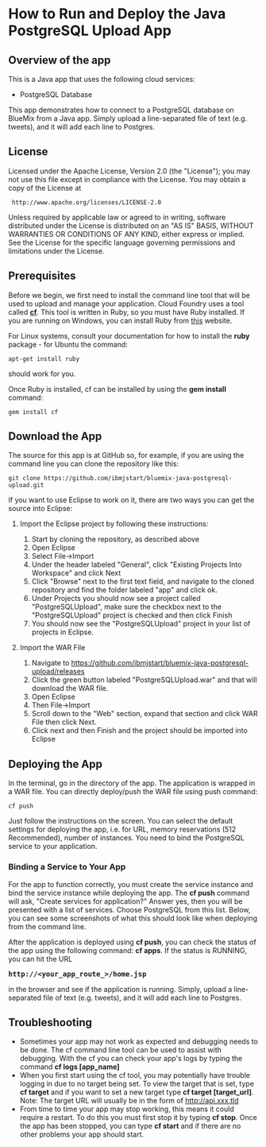 # How to Run and Deploy the Java PostgreSQL Upload App #

## Overview of the app ##

This is a Java app that uses the following cloud services:

- PostgreSQL Database

This app demonstrates how to connect to a PostgreSQL database on BlueMix from a Java app. 
Simply upload a line-separated file of text (e.g. tweets), and it will add each line to Postgres.

## License ##
Licensed under the Apache License, Version 2.0 (the "License"); you may not use this file except in compliance with the License. You may obtain a copy of the License at

     http://www.apache.org/licenses/LICENSE-2.0

Unless required by applicable law or agreed to in writing, software distributed under the License is distributed on an "AS IS" BASIS, WITHOUT WARRANTIES OR CONDITIONS OF ANY KIND, either express or implied. See the License for the specific language governing permissions and limitations under the License.

## Prerequisites ##

Before we begin, we first need to install the command line tool that will be used to upload and manage your application. Cloud Foundry uses a tool called [**cf**](https://github.com/cloudfoundry/cf). This tool is written in Ruby, so you must have Ruby installed. If you are running on Windows, you can install Ruby from [this](http://rubyinstaller.org/downloads/) website. 

For Linux systems, consult your documentation for how to install the **ruby** package - for Ubuntu the command:

	apt-get install ruby

should work for you.

Once Ruby is installed, cf can be installed by using the **gem install** command:
        
	gem install cf
        
## Download the App ##

The source for this app is at GitHub so, for example, if you are using the command line you can clone the repository like this:

	git clone https://github.com/ibmjstart/bluemix-java-postgresql-upload.git
		
If you want to use Eclipse to work on it, there are two ways you can get the source into Eclipse:

1. Import the Eclipse project by following these instructions:
	1. Start by cloning the repository, as described above
	2. Open Eclipse
	3. Select File->Import
	4. Under the header labeled "General", click "Existing Projects Into Workspace" and click Next
	5. Click "Browse" next to the first text field, and navigate to the cloned repository and find the folder labeled "app" and click ok.
	6. Under Projects you should now see a project called "PostgreSQLUpload", make sure the checkbox next to the "PostgreSQLUpload" project is checked and then click Finish
	7. You should now see the "PostgreSQLUpload" project in your list of projects in Eclipse.

2. Import the WAR File
	1. Navigate to https://github.com/ibmjstart/bluemix-java-postgresql-upload/releases
	2. Click the green button labeled "PostgreSQLUpload.war" and that will download the WAR file.
	3. Open Eclipse
	4. Then File->Import
	5. Scroll down to the "Web" section, expand that section and click WAR File then click Next.
	6. Click next and then Finish and the project should be imported into Eclipse

## Deploying the App ##

In the terminal, go in the directory of the app. The application is wrapped in a WAR file. You can directly deploy/push the WAR file using push command:

	cf push

Just follow the instructions on the screen. You can select the default settings for deploying the app, i.e. for URL, memory reservations (512 Recommended), number of instances. You need to bind the PostgreSQL service to your application. 

### Binding a Service to Your App ###

For the app to function correctly, you must create the service instance and bind the service instance while deploying the app. The **cf push** command will ask, "Create services for application?" Answer yes, then you will be presented with a list of services. Choose PostgreSQL from this list. Below, you can see some screenshots of what this should look like when deploying from the command line.

After the application is deployed using **cf push**, you can check the status of the app using the following command: **cf apps**. If the status is RUNNING, you can hit the URL <pre><b>http://&lt;your_app_route_&gt;/home.jsp</b></pre> in the browser and see if the application is running.  Simply, upload a line-separated file of text (e.g. tweets), and it will add each line to Postgres.


## Troubleshooting ##

-   Sometimes your app may not work as expected and debugging needs to be done. The cf command line tool can be used to assist with debugging. With the cf you can check your app's logs by typing the command **cf logs [app_name]** 
-   When you first start using the cf tool, you may potentially have trouble logging in due to no target being set. To view the target that is set, type **cf target** and if you want to set a new target type **cf target [target_url]**. Note: The target URL will usually be in the form of http://api.xxx.tld
-   From time to time your app may stop working, this means it could require a restart. To do this you must first stop it by typing **cf stop**. Once the app has been stopped, you can type **cf start** and if there are no other problems your app should start. 
